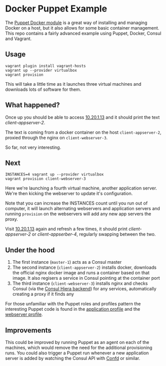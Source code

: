 # Docker Puppet Example

The [Puppet Docker module](https://forge.puppetlabs.com/garethr/docker)
is a great way of installing and managing Docker on a host, but it also
allows for some basic container management. This repo contains a fairly
advanced example using Puppet, Docker, Consul and Vagrant.

## Usage

    vagrant plugin install vagrant-hosts
    vagrant up --provider virtualbox
    vagrant provision

This will take a little time as it launches three virtual machines and
downloads lots of software for them.

## What happened?

Once up you should be able to access [10.20.1.13](http://10.20.1.13/)
and it should print the text _client-appserver-2_.

The text is coming from a docker container on the host
`client-appserver-2`, proxied through the nginx on `client-webserver-3`.

So far, not very interesting.

## Next

    INSTANCES=4 vagrant up --provider virtualbox
    vagrant provision client-webserver-3

Here we're launching a fourth virtual machine, another application
server. We're then kicking the webserver to update it's configuration.

Note that you can increase the INSTANCES count until you run out of
computer, it will launch alternating webservers and application servers
and running `provision` on the webservers will add any new app servers
the proxy.

Visit [10.20.1.13](http://10.20.1.13/) again and refresh a few times, it
should print _client-appserver-2_ or _client-appserber-4_, regularly
swapping between the two.

## Under the hood

1. The first instance (`master-1`)  acts as a Consul master
2. The second instance (`client-appserver-2`) installs docker, downloads
   the official nginx docker image and runs a container based on that
   image. It also regisers a service in Consul pointing at the container
   port
3. The third instance (`client-webserver-3`) installs nginx and checks
   Consul (via the [Consul Hiera backend](https://github.com/lynxman/hiera-consul/))
   for any services, automatically creating a proxy if it finds any

For those unfamiliar with the Puppet roles and profiles pattern the
interesting Puppet code is found in the [application
profile](modules/profiles/manifests/application.pp) and the [webserver
profile](modules/profiles/manifests/webserver.pp).

## Improvements

This could be improved by running Puppet as an agent on each of the
machines, which would remove the need for the additional provisioning
runs. You could also trigger a Puppet run whenever a new application
server is added by watching the Consul API with
[Confd](https://github.com/kelseyhightower/confd) or similar.
